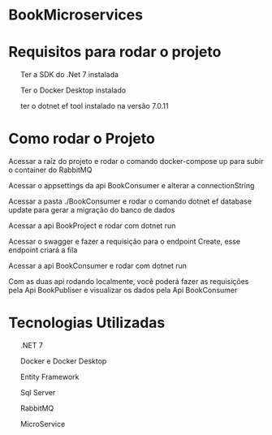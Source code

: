 # BookMicroservices

<h1>Requisitos para rodar o projeto</h1>
<ul>Ter a SDK do .Net 7 instalada</ul>
<ul>Ter o Docker Desktop instalado</ul>
<ul>ter o dotnet ef tool instalado na versão 7.0.11</ul>

<h1>Como rodar o Projeto</h1>
<p>Acessar a raíz do projeto e rodar o comando docker-compose up para subir o container do RabbitMQ</p>
<p>Acessar o appsettings da api BookConsumer e alterar a connectionString</p>
<p>Acessar a pasta ./BookConsumer e rodar o comando dotnet ef database update para gerar a migração do banco de dados</p>
<p>Acessar a api BookProject e rodar com dotnet run</p>
<p>Acessar o swagger e fazer a requisição para o endpoint Create, esse endpoint criará a fila</p>
<p>Acessar a api BookConsumer e rodar com dotnet run</p>
<p>Com as duas api rodando localmente, você poderá fazer as requisições pela Api BookPubliser e visualizar os dados pela Api BookConsumer</p>

<h1>Tecnologias Utilizadas</h1>
<ul>.NET 7</ul>
<ul>Docker e Docker Desktop</ul>
<ul>Entity Framework</ul>
<ul>Sql Server</ul>
<ul>RabbitMQ</ul>
<ul>MicroService</ul>
